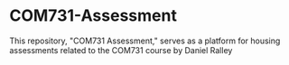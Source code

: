 # COM731-Assessment
This repository, "COM731 Assessment," serves as a platform for housing assessments related to the COM731 course by Daniel Ralley
